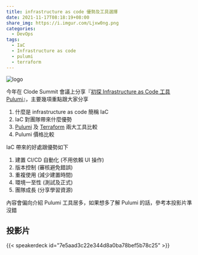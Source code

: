 ```yaml
---
title: infrastructure as code 優勢及工具選擇
date: 2021-11-17T08:18:19+08:00
share_img: https://i.imgur.com/Ljxw0ng.png
categories:
  - DevOps
tags:
  - IaC
  - Infrastructure as code
  - pulumi
  - terraform
---
```


![logo](https://i.imgur.com/Ljxw0ng.png)

今年在 Clode Summit 會議上分享『[初探 Infrastructure as Code 工具 Pulumi][1]』，主要幾項重點跟大家分享

1. 什麼是 infrastructure as code 簡稱 IaC
2. IaC 對團隊帶來什麼優勢
3. [Pulumi](https://www.pulumi.com/) 及 [Terraform](https://www.terraform.io/) 兩大工具比較
4. Pulumi 價格比較

IaC 帶來的好處跟優勢如下

1. 建置 CI/CD 自動化 (不用依賴 UI 操作)
2. 版本控制 (審核避免錯誤)
3. 重複使用 (減少建置時間)
4. 環境一至性 (測試及正式)
5. 團隊成長 (分享學習資源)

內容會偏向介紹 Pulumi 工具居多，如果想多了解 Pulumi 的話，參考本投影片準沒錯

[1]: https://cloudsummit.ithome.com.tw/2021/speaker-page/69

<!--more-->

## 投影片

{{< speakerdeck id="7e5aad3c22e344d8a0ba78bef5b78c25" >}}
